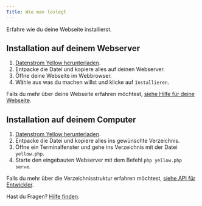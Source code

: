 ```yaml
---
Title: Wie man loslegt
---
```

Erfahre wie du deine Webseite installierst.

## Installation auf deinem Webserver

1. [Datenstrom Yellow herunterladen](https://github.com/datenstrom/yellow/archive/master.zip).
2. Entpacke die Datei und kopiere alles auf deinen Webserver.
3. Öffne deine Webseite im Webbrowser.
4. Wähle aus was du machen willst und klicke auf `Installieren`.

Falls du mehr über deine Webseite erfahren möchtest, [siehe Hilfe für deine Webseite](.).

## Installation auf deinem Computer

1. [Datenstrom Yellow herunterladen](https://github.com/datenstrom/yellow/archive/master.zip).
2. Entpacke die Datei und kopiere alles ins gewünschte Verzeichnis.
3. Öffne ein Terminalfenster und gehe ins Verzeichnis mit der Datei `yellow.php`.
4. Starte den eingebauten Webserver mit dem Befehl `php yellow.php serve`.

Falls du mehr über die Verzeichnisstruktur erfahren möchtest, [siehe API für Entwickler](api-for-developers).

Hast du Fragen? [Hilfe finden](.).
